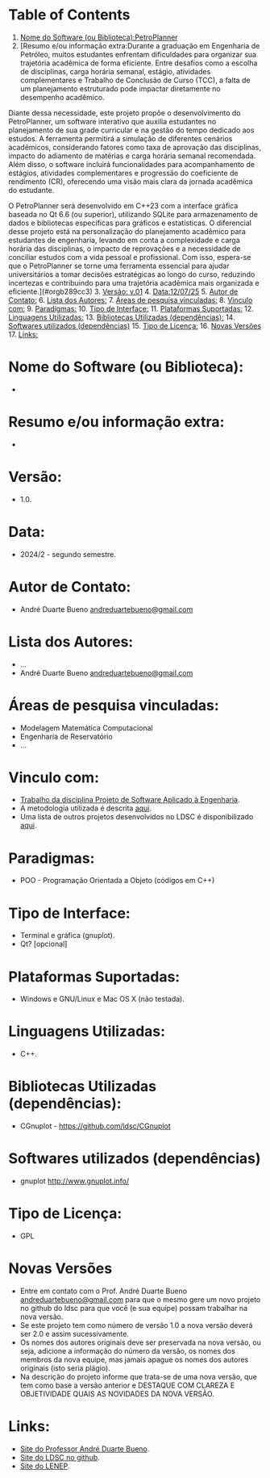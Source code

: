 
# Table of Contents

1.  [Nome do Software (ou Biblioteca):PetroPlanner](#org2313b9b)
2.  [Resumo e/ou informação extra:Durante a graduação em Engenharia de Petróleo, muitos estudantes enfrentam dificuldades para organizar sua trajetória acadêmica de forma eficiente. Entre desafios como a escolha de disciplinas, carga horária semanal, estágio, atividades complementares e Trabalho de Conclusão de Curso (TCC), a falta de um planejamento estruturado pode impactar diretamente no desempenho acadêmico.

Diante dessa necessidade, este projeto propõe o desenvolvimento do PetroPlanner, um software interativo que auxilia estudantes no planejamento de sua grade curricular e na gestão do tempo dedicado aos estudos. A ferramenta permitirá a simulação de diferentes cenários acadêmicos, considerando fatores como taxa de aprovação das disciplinas, impacto do adiamento de matérias e carga horária semanal recomendada. Além disso, o software incluirá funcionalidades para acompanhamento de estágios, atividades complementares e progressão do coeficiente de rendimento (CR), oferecendo uma visão mais clara da jornada acadêmica do estudante.

O PetroPlanner será desenvolvido em C++23 com a interface gráfica baseada no Qt 6.6 (ou superior), utilizando SQLite para armazenamento de dados e bibliotecas específicas para gráficos e estatísticas. O diferencial desse projeto está na personalização do planejamento acadêmico para estudantes de engenharia, levando em conta a complexidade e carga horária das disciplinas, o impacto de reprovações e a necessidade de conciliar estudos com a vida pessoal e profissional. Com isso, espera-se que o PetroPlanner se torne uma ferramenta essencial para ajudar universitários a tomar decisões estratégicas ao longo do curso, reduzindo incertezas e contribuindo para uma trajetória acadêmica mais organizada e eficiente.](#orgb289cc3)
3.  [Versão: v.01](#org27654ad)
4.  [Data:12/07/25](#org14685fc)
5.  [Autor de Contato:](#orgffa4bcf)
6.  [Lista dos Autores:](#org18f81d5)
7.  [Áreas de pesquisa vinculadas:](#orgdb15429)
8.  [Vinculo com:](#orgeae2cfa)
9.  [Paradigmas:](#org239277c)
10. [Tipo de Interface:](#org179a1a3)
11. [Plataformas Suportadas:](#orgb4d834c)
12. [Linguagens Utilizadas:](#org9045193)
13. [Bibliotecas Utilizadas (dependências):](#org0ce474e)
14. [Softwares utilizados (dependências)](#orgeed7a30)
15. [Tipo de Licença:](#orgee014d5)
16. [Novas Versões](#org73a17fb)
17. [Links:](#orge932de1)



<a id="org2313b9b"></a>

# Nome do Software (ou Biblioteca):

-   


<a id="orgb289cc3"></a>

# Resumo e/ou informação extra:

-   


<a id="org27654ad"></a>

# Versão:

-   1.0.


<a id="org14685fc"></a>

# Data:

-   2024/2 - segundo semestre.


<a id="orgffa4bcf"></a>

# Autor de Contato:

-   André Duarte Bueno <andreduartebueno@gmail.com>


<a id="org18f81d5"></a>

# Lista dos Autores:

-   &#x2026;
-   André Duarte Bueno <andreduartebueno@gmail.com>


<a id="orgdb15429"></a>

# Áreas de pesquisa vinculadas:

-   Modelagem Matemática Computacional
-   Engenharia de Reservatório
-   &#x2026;


<a id="orgeae2cfa"></a>

# Vinculo com:

-   [Trabalho da disciplina Projeto de Software Aplicado à Engenharia](https://sites.google.com/view/professorandreduartebueno/ensino/projeto-de-software-aplicado).
-   A metodologia utilizada é descrita [aqui](https://github.com/ldsc/LDSC-ProjetoEngenharia-0-Metodologia-Instrucoes-Etapas).
-   Uma lista de outros projetos desenvolvidos no LDSC é disponibilizado [aqui](https://github.com/ldsc/LDSC-ProjetoEngenharia-0-Metodologia-Instrucoes-Etapas).


<a id="org239277c"></a>

# Paradigmas:

-   POO - Programação Orientada a Objeto (códigos em C++)


<a id="org179a1a3"></a>

# Tipo de Interface:

-   Terminal e gráfica (gnuplot).
-   Qt? [opcional]


<a id="orgb4d834c"></a>

# Plataformas Suportadas:

-   Windows e GNU/Linux e Mac OS X (não testada).


<a id="org9045193"></a>

# Linguagens Utilizadas:

-   C++.


<a id="org0ce474e"></a>

# Bibliotecas Utilizadas (dependências):

-   CGnuplot - <https://github.com/ldsc/CGnuplot>


<a id="orgeed7a30"></a>

# Softwares utilizados (dependências)

-   gnuplot <http://www.gnuplot.info/>


<a id="orgee014d5"></a>

# Tipo de Licença:

-   GPL


<a id="org73a17fb"></a>

# Novas Versões

-   Entre em contato com o Prof. André Duarte Bueno
    andreduartebueno@gmail.com
    para que o mesmo gere um novo projeto no github do ldsc para que você (e sua equipe) possam trabalhar na nova versão.
-   Se este projeto tem como número de versão 1.0 a nova versão deverá ser 2.0 e assim sucessivamente.
-   Os nomes dos autores originais deve ser preservada na nova versão, ou seja, adicione a informação do número da versão, os nomes dos membros da nova equipe, mas jamais apague os nomes dos autores originais (isto seria plágio).
-   Na descrição do projeto informe que trata-se de uma nova versão, que tem como base a versão anterior e DESTAQUE COM CLAREZA E OBJETIVIDADE QUAIS AS NOVIDADES DA NOVA VERSÃO.


<a id="orge932de1"></a>

# Links:

-   [Site do Professor André Duarte Bueno](https://sites.google.com/view/professorandreduartebueno/).
-   [Site do LDSC no github](https://github.com/ldsc).
-   [Site do LENEP](https://uenf.br/cct/lenep).

